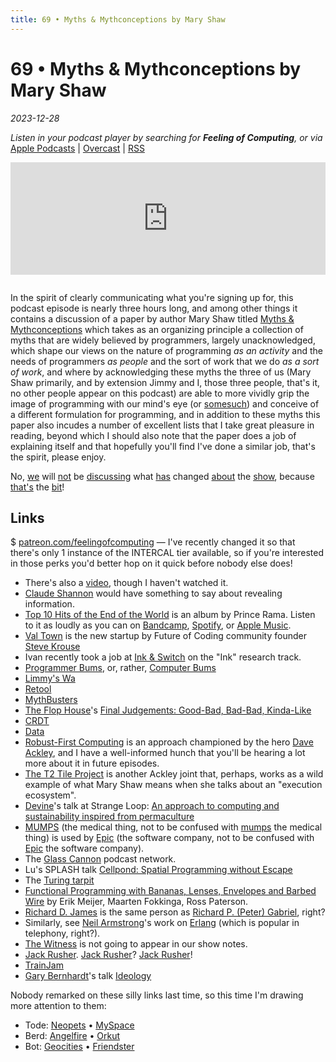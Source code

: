 ```yaml
---
title: 69 • Myths & Mythconceptions by Mary Shaw
---
```


# 69 • Myths & Mythconceptions by Mary Shaw

_2023-12-28_

_Listen in your podcast player by searching for **Feeling of Computing**, or via_ [Apple Podcasts](https://podcasts.apple.com/podcast/future-of-coding/id1265527976) \| [Overcast](https://overcast.fm/itunes1265527976) \| [RSS](https://omny.fm/shows/feeling-of-computing/playlists/podcast.rss)

<iframe src="https://omny.fm/shows/feeling-of-computing/myths-and-mythconceptions-by-mary-shaw/embed" width="100%" height="180" frameborder="0" style="margin-bottom: 1em"></iframe>

In the spirit of clearly communicating what you're signing up for, this podcast episode is nearly three hours long, and among other things it contains a discussion of a paper by author Mary Shaw titled [Myths & Mythconceptions](https://dl.acm.org/doi/pdf/10.1145/3480947) which takes as an organizing principle a collection of myths that are widely believed by programmers, largely unacknowledged, which shape our views on the nature of programming _as an activity_ and the needs of programmers _as people_ and the sort of work that we do _as a sort of work_, and where by acknowledging these myths the three of us (Mary Shaw primarily, and by extension Jimmy and I, those three people, that's it, no other people appear on this podcast) are able to more vividly grip the image of programming with our mind's eye (or [somesuch](https://aphantasia.com)) and conceive of a different formulation for programming, and in addition to these myths this paper also incudes a number of excellent lists that I take great pleasure in reading, beyond which I should also note that the paper does a job of explaining itself and that hopefully you'll find I've done a similar job, that's the spirit, please enjoy.

No, [we](https://todepond.com) will [not](https://patreon.com/todepond) be [discussing](https://mas.to/@todepond) what [has](https://youtube.com/todepond) changed [about](https://twitter.com/todepond) the [show](https://www.tadiweb.com), because [that's](https://github.com/todepond/) the [bit](/episodes/064)!

## Links

$ [patreon.com/feelingofcomputing](https://www.patreon.com/feelingofcomputing) — I've recently changed it so that there's only 1 instance of the INTERCAL tier available, so if you're interested in those perks you'd better hop on it quick before nobody else does!

- There's also a [video](https://www.pldi21.org/prerecorded_hopl.K1.html), though I haven't watched it.
- [Claude Shannon](https://en.wikipedia.org/wiki/Claude_Shannon) would have something to say about revealing information.
- [Top 10 Hits of the End of the World](https://en.wikipedia.org/wiki/Top_10_Hits_of_the_End_of_the_World) is an album by Prince Rama. Listen to it as loudly as you can on [Bandcamp](https://princerama.bandcamp.com/album/top-ten-hits-of-the-end-of-the-world), [Spotify](https://open.spotify.com/album/2pbvIz40L97L87KGFnFnme?si=zbzT8JHKTCGJkObmh4qN1g), or [Apple Music](https://music.apple.com/ca/album/top-ten-hits-of-the-end-of-the-world/1583505277).
- [Val Town](https://www.val.town) is the new startup by Future of Coding community founder [Steve Krouse](https://stevekrouse.com)
- Ivan recently took a job at [Ink & Switch](https://www.inkandswitch.com) on the "Ink" research track.
- [Programmer Bums](https://daily.jstor.org/how-computer-science-became-a-boys-club/), or, rather, [Computer Bums](https://www.jstor.org/stable/10.1086/682955?mag=how-computer-science-became-a-boys-club)
- [Limmy's Wa](https://www.youtube.com/watch?v=GceNsojnMf0)
- [Retool](https://retool.com)
- [MythBusters](https://en.wikipedia.org/wiki/MythBusters)
- [The Flop House](https://en.wikipedia.org/wiki/The_Flop_House)'s [Final Judgements: Good-Bad, Bad-Bad, Kinda-Like](https://flophousepodcast.fandom.com/wiki/Final_Judgments)
- [CRDT](https://en.wikipedia.org/wiki/Conflict-free_replicated_data_type)
- [Data](<https://en.wikipedia.org/wiki/Data_(Star_Trek)>)
- [Robust-First Computing](https://andrewwalpole.com/blog/an-introduction-to-robust-first-computation/) is an approach championed by the hero [Dave Ackley](https://hachyderm.io/@livcomp), and I have a well-informed hunch that you'll be hearing a lot more about it in future episodes.
- [The T2 Tile Project](https://www.youtube.com/watch?v=jreRFxN6wuM) is another Ackley joint that, perhaps, works as a wild example of what Mary Shaw means when she talks about an "execution ecosystem".
- [Devine](https://xxiivv.com)'s talk at Strange Loop: [An approach to computing and sustainability inspired from permaculture](https://www.youtube.com/watch?v=T3u7bGgVspM)
- [MUMPS](https://en.wikipedia.org/wiki/MUMPS) (the medical thing, not to be confused with [mumps](https://en.wikipedia.org/wiki/Mumps) the medical thing) is used by [Epic](https://en.wikipedia.org/wiki/Epic_Systems) (the software company, not to be confused with [Epic](https://en.wikipedia.org/wiki/Epic_Games) the software company).
- The [Glass Cannon](https://www.glasscannonnetwork.com/) podcast network.
- Lu's SPLASH talk [Cellpond: Spatial Programming without Escape](https://www.youtube.com/watch?v=cBYudbaqHAk&t=6704s)
- The [Turing tarpit](https://en.wikipedia.org/wiki/Turing_tarpit)
- [Functional Programming with Bananas, Lenses, Envelopes and Barbed Wire](https://citeseerx.ist.psu.edu/viewdoc/summary?doi=10.1.1.41.125) by Erik Meijer, Maarten Fokkinga, Ross Paterson.
- [Richard D. James](https://en.wikipedia.org/wiki/Aphex_Twin) is the same person as [Richard P. (Peter) Gabriel](https://en.wikipedia.org/wiki/Richard_P._Gabriel), right?
- Similarly, see [Neil Armstrong](https://en.wikipedia.org/wiki/Neil_Armstrong)'s work on [Erlang](<https://en.wikipedia.org/wiki/Erlang_(unit)>) (which is popular in telephony, right?).
- [The Witness](<https://en.wikipedia.org/wiki/The_Witness_(2016_video_game)>) is not going to appear in our show notes.
- [Jack Rusher](https://jackrusher.com). [Jack Rusher](https://berlin.social/@jack)? [Jack Rusher](/episodes/041)!
- [TrainJam](https://www.youtube.com/watch?v=9qVT0URkkGE)
- [Gary Bernhardt](https://www.destroyallsoftware.com)'s talk [Ideology](https://www.destroyallsoftware.com/talks/ideology)

Nobody remarked on these silly links last time, so this time I'm drawing more attention to them:

- Tode: [Neopets](https://mas.to/@todepond) • [MySpace](https://www.patreon.com/todepond)
- Berd: [Angelfire](https://mas.to/@todepond) • [Orkut](https://www.patreon.com/todepond)
- Bot: [Geocities](https://mas.to/@todepond) • [Friendster](https://www.patreon.com/todepond)
